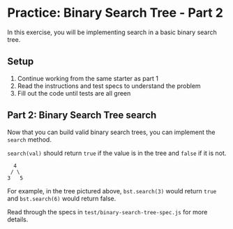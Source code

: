 # Practice: Binary Search Tree - Part 2

In this exercise, you will be implementing search in a basic binary search
tree.

## Setup

1. Continue working from the same starter as part 1
2. Read the instructions and test specs to understand the problem
3. Fill out the code until tests are all green

## Part 2: Binary Search Tree search

Now that you can build valid binary search trees, you can implement the
`search` method.

`search(val)` should return `true` if the value is in the tree and `false` if
it is not.

```plaintext
  4
 / \
3   5
```

For example, in the tree pictured above, `bst.search(3)` would return `true`
and `bst.search(6)` would return false.

Read through the specs in `test/binary-search-tree-spec.js` for more details.